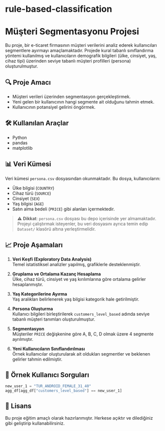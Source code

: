 # rule-based-classification
# Müşteri Segmentasyonu Projesi

Bu proje, bir e-ticaret firmasının müşteri verilerini analiz ederek kullanıcıları segmentlere ayırmayı amaçlamaktadır. Projede kural tabanlı sınıflandırma yöntemi kullanılmış ve kullanıcıların demografik bilgileri (ülke, cinsiyet, yaş, cihaz tipi) üzerinden seviye tabanlı müşteri profilleri (persona) oluşturulmuştur.

## 🔍 Proje Amacı

- Müşteri verileri üzerinden segmentasyon gerçekleştirmek.
- Yeni gelen bir kullanıcının hangi segmente ait olduğunu tahmin etmek.
- Kullanıcının potansiyel gelirini öngörmek.

## 🛠️ Kullanılan Araçlar

- Python
- pandas
- matplotlib

## 📊 Veri Kümesi

Veri kümesi `persona.csv` dosyasından okunmaktadır. Bu dosya, kullanıcıların:
- Ülke bilgisi (`COUNTRY`)
- Cihaz türü (`SOURCE`)
- Cinsiyet (`SEX`)
- Yaş bilgisi (`AGE`)
- Satın alma bedeli (`PRICE`) gibi alanları içermektedir.

> ⚠️ **Dikkat**: `persona.csv` dosyası bu depo içerisinde yer almamaktadır. Projeyi çalıştırmak isteyenler, bu veri dosyasını ayrıca temin edip `Dataset/` klasörü altına yerleştirmelidir.

## 📈 Proje Aşamaları

1. **Veri Keşfi (Exploratory Data Analysis)**  
   Temel istatistiksel analizler yapılmış, grafiklerle desteklenmiştir.

2. **Gruplama ve Ortalama Kazanç Hesaplama**  
   Ülke, cihaz türü, cinsiyet ve yaş kırılımlarına göre ortalama gelirler hesaplanmıştır.

3. **Yaş Kategorilerine Ayırma**  
   Yaş aralıkları belirlenerek yaş bilgisi kategorik hale getirilmiştir.

4. **Persona Oluşturma**  
   Kullanıcı bilgileri birleştirilerek `customers_level_based` adında seviye tabanlı müşteri tanımları oluşturulmuştur.

5. **Segmentasyon**  
   Müşteriler `PRICE` değişkenine göre A, B, C, D olmak üzere 4 segmente ayrılmıştır.

6. **Yeni Kullanıcıların Sınıflandırılması**  
   Örnek kullanıcılar oluşturularak ait oldukları segmentler ve beklenen gelirler tahmin edilmiştir.

## 📌 Örnek Kullanıcı Sorguları

```python
new_user_1 = "TUR_ANDROID_FEMALE_31_40"
agg_df[agg_df["customers_level_based"] == new_user_1]
```
## 📄 Lisans

Bu proje eğitim amaçlı olarak hazırlanmıştır. Herkese açıktır ve dilediğiniz gibi geliştirip kullanabilirsiniz.
